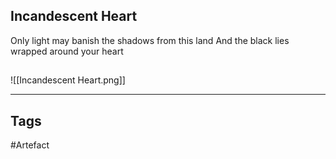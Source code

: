 ## Incandescent Heart
Only light may banish the shadows from this land
And the black lies wrapped around your heart
## 
![[Incandescent Heart.png]]

---
## Tags
#Artefact